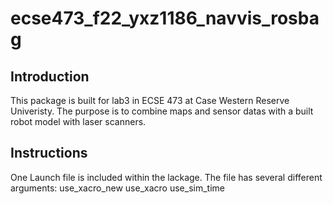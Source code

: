 # ecse473_f22_yxz1186_navvis_rosbag
## Introduction
This package is built for lab3 in ECSE 473 at Case Western Reserve Univeristy. The purpose is to combine maps and sensor datas with a built robot model with laser scanners.
## Instructions
One Launch file is included within the lackage. The file has several different arguments:
    use_xacro_new
    use_xacro
    use_sim_time
